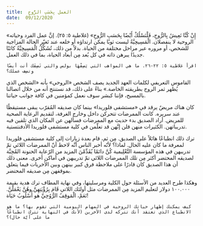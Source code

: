 ```yaml
---
title:  العمل بِحَسَبِ الرُّوحِ
date:  09/12/2020
---
```


«إِنْ كُنَّا نَعِيشُ بِالرُّوحِ، فَلْنَسْلُكْ أَيْضًا بِحَسَبِ الرُّوحِ» (غلاطية ٥: ٢٥). إنَّ عمل الفرد وحياته الروحية لا ينفصلان. الْمَسِيحِيَّةُ ليست ثوبًا يمكن ارتداؤه أو خلعه عند تَغيّر الحالة المزاجية للشخص، أو مروره عبر مراحل مختلفة من الحياة. بدلاً من ذلك، تُشَكِّلُ الْمَسِيحِيَّةُ كائنًا جديدًا يبرهن ذاته في كل بُعد مِن أبعاد الحياة، بما في ذلك العمل.

`اقرأ غلاطية ٥: ٢٢-٢٦. ما هي المواهب التي يَصِفْهَا بولس والتي تَصِفَك أنت أيضًا وتصِف عملك؟`

القاموس التعريفي لكلمات العهد الجديد يصف الشخص «الروحي» بأنه «الشخص الذي يُظهر ثمر الروح بطريقته الخاصة.» بناءً على ذلك، قد نستنتج أنه من خلال اتصالنا بالمسيح، فإننا كبشر سوف نعمل كمؤمنين في كافة جوانب حياتنا.

كان هناك مريضٌ يرقد في «مستشفى فلوريدا» بينما كان صديقه المُقرّب يبقى مستيقظًا عند سريره. كانت الممرضات تتحركن داخل وخارج الغرفة، لتقديم الرعاية الصحية للمريض. أراد الصديق بدء حديث مع الممرضات فسألهن عن المكان الذي تلقين فيه تدريباتهن. الكثيرات منهن قلن إنَّهن قد تعلّمن في كلية مستشفى فلوريدا الأدفنتستية.

ترك ذلك انطباعًا هائلاً على الصديق. مِن ثم، قام بعدة زيارات إلى كلية مستشفى فلوريدا لمعرفة ما كان عليه الحال. لماذا؟ لأنّه أخبر الناس أنَّه لاحظ أنّ الممرضات اللائي تمّ تدريبهن في هذه المؤسسة التَّعْلِيمية كُنَّ دائمًا يُقَدِّمْنَ المزيد من الرّعاية الحنونة المُحِبَّة لصديقه المحتضر أكثر مِن تلك الممرضات اللائي تمّ تدريبهن في أماكن أخرى. معنى ذلك أن هذا الصديق كان قادرًا على ملاحظة فرق كبير بينهن وبين الأخريات فيما يتعلق بموقفهن مِن صديقه المحتضر.

وهكذا طرح العديد من الأسئلة حول الكلية ومرسليتها، وفي نهاية المطاف ترك هدية بقيمة ١٠٠.٠٠٠ دولار لتعليم المزيد مِن الممرضات مثل أولئك اللاتي قَامَ بِرُؤْيَتِهِنَّ وهُنَّ يَعْمَلْنَّ. نَعَمْ، الْمَوقِفُ الرُّوُحِيِّ هو أُسْلُوبُ حَيَاة!

`كيف يمكنك إظهار حياتك الروحية في المهام اليومية التي تقوم بها؟ ما هو الانطباع الذي تعتقد أنك تتركه لدى الآخرين (لأنك في النهاية تترك انطباعًا ما على أيّة حال)؟`